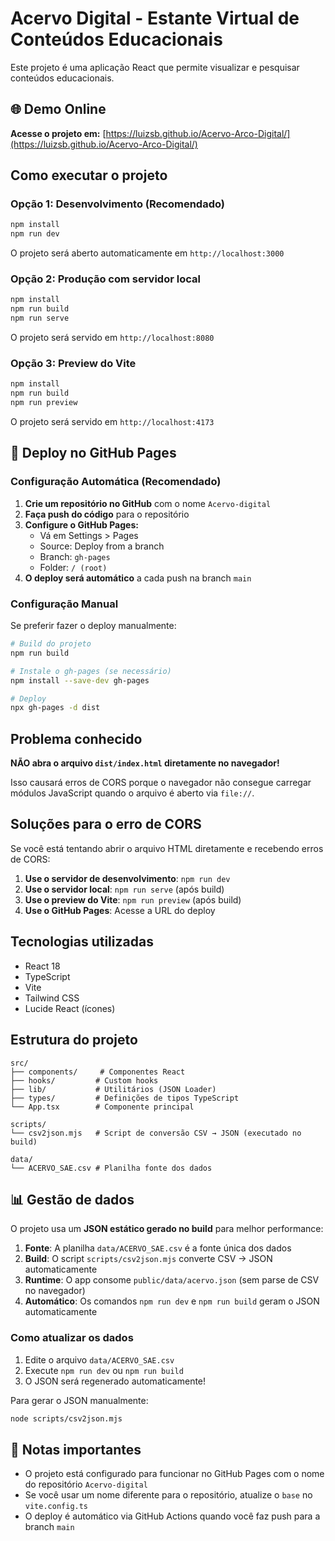 # Acervo Digital - Estante Virtual de Conteúdos Educacionais

Este projeto é uma aplicação React que permite visualizar e pesquisar conteúdos educacionais.

## 🌐 Demo Online

**Acesse o projeto em:** [https://luizsb.github.io/Acervo-Arco-Digital/](https://luizsb.github.io/Acervo-Arco-Digital/)

## Como executar o projeto

### Opção 1: Desenvolvimento (Recomendado)
```bash
npm install
npm run dev
```
O projeto será aberto automaticamente em `http://localhost:3000`

### Opção 2: Produção com servidor local
```bash
npm install
npm run build
npm run serve
```
O projeto será servido em `http://localhost:8080`

### Opção 3: Preview do Vite
```bash
npm install
npm run build
npm run preview
```
O projeto será servido em `http://localhost:4173`

## 🚀 Deploy no GitHub Pages

### Configuração Automática (Recomendado)

1. **Crie um repositório no GitHub** com o nome `Acervo-digital`
2. **Faça push do código** para o repositório
3. **Configure o GitHub Pages:**
   - Vá em Settings > Pages
   - Source: Deploy from a branch
   - Branch: `gh-pages`
   - Folder: `/ (root)`
4. **O deploy será automático** a cada push na branch `main`

### Configuração Manual

Se preferir fazer o deploy manualmente:

```bash
# Build do projeto
npm run build

# Instale o gh-pages (se necessário)
npm install --save-dev gh-pages

# Deploy
npx gh-pages -d dist
```

## Problema conhecido

**NÃO abra o arquivo `dist/index.html` diretamente no navegador!** 

Isso causará erros de CORS porque o navegador não consegue carregar módulos JavaScript quando o arquivo é aberto via `file://`.

## Soluções para o erro de CORS

Se você está tentando abrir o arquivo HTML diretamente e recebendo erros de CORS:

1. **Use o servidor de desenvolvimento**: `npm run dev`
2. **Use o servidor local**: `npm run serve` (após build)
3. **Use o preview do Vite**: `npm run preview` (após build)
4. **Use o GitHub Pages**: Acesse a URL do deploy

## Tecnologias utilizadas

- React 18
- TypeScript
- Vite
- Tailwind CSS
- Lucide React (ícones)

## Estrutura do projeto

```
src/
├── components/     # Componentes React
├── hooks/         # Custom hooks
├── lib/           # Utilitários (JSON Loader)
├── types/         # Definições de tipos TypeScript
└── App.tsx        # Componente principal

scripts/
└── csv2json.mjs   # Script de conversão CSV → JSON (executado no build)

data/
└── ACERVO_SAE.csv # Planilha fonte dos dados
```

## 📊 Gestão de dados

O projeto usa um **JSON estático gerado no build** para melhor performance:

1. **Fonte**: A planilha `data/ACERVO_SAE.csv` é a fonte única dos dados
2. **Build**: O script `scripts/csv2json.mjs` converte CSV → JSON automaticamente
3. **Runtime**: O app consome `public/data/acervo.json` (sem parse de CSV no navegador)
4. **Automático**: Os comandos `npm run dev` e `npm run build` geram o JSON automaticamente

### Como atualizar os dados

1. Edite o arquivo `data/ACERVO_SAE.csv`
2. Execute `npm run dev` ou `npm run build`
3. O JSON será regenerado automaticamente!

Para gerar o JSON manualmente:
```bash
node scripts/csv2json.mjs
```

## 📝 Notas importantes

- O projeto está configurado para funcionar no GitHub Pages com o nome do repositório `Acervo-digital`
- Se você usar um nome diferente para o repositório, atualize o `base` no `vite.config.ts`
- O deploy é automático via GitHub Actions quando você faz push para a branch `main` 